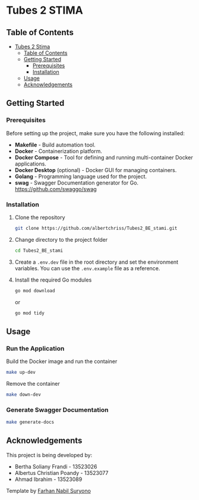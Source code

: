 # Tubes 2 STIMA
## Table of Contents

- [Tubes 2 Stima](#tubes-2-stima)
    - [Table of Contents](#table-of-contents)
    - [Getting Started](#getting-started)
        - [Prerequisites](#prerequisites)
        - [Installation](#installation)
    - [Usage](#usage)
    - [Acknowledgements](#acknowledgements)

## Getting Started

### Prerequisites

Before setting up the project, make sure you have the following installed:

- **Makefile** - Build automation tool.
- **Docker** - Containerization platform.
- **Docker Compose** - Tool for defining and running multi-container Docker applications.
- **Docker Desktop** (optional) - Docker GUI for managing containers.
- **Golang** - Programming language used for the project.
- **swag** - Swagger Documentation generator for Go. https://github.com/swaggo/swag


### Installation

1. Clone the repository

    ```bash
    git clone https://github.com/albertchriss/Tubes2_BE_stami.git
    ```
2. Change directory to the project folder

    ```bash
    cd Tubes2_BE_stami
    ```
3. Create a `.env.dev` file in the root directory and set the environment variables. You can use the `.env.example` file as a reference.

4. Install the required Go modules

    ```bash
    go mod download
    ```
    or
    
    ```bash
    go mod tidy
    ```

## Usage

### Run the Application
Build the Docker image and run the container
```bash
make up-dev
```
Remove the container
```bash
make down-dev
```
### Generate Swagger Documentation
```bash
make generate-docs
```

## Acknowledgements

This project is being developed by:

- Bertha Soliany Frandi - 13523026
- Albertus Christian Poandy - 13523077
- Ahmad Ibrahim - 13523089

Template by [Farhan Nabil Suryono](https://github.com/Altair1618)
